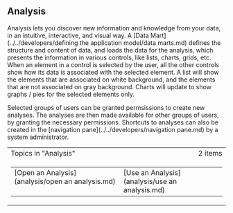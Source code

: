 ## Analysis

Analysis lets you discover new information and knowledge from your data, in an intuitive, interactive, and visual way. A [Data Mart](../../developers/defining the application model/data marts.md) defines the structure and content of data, and loads the data for the analysis, which presents the information in various controls, like lists, charts, grids, etc. When an element in a control is selected by the user, all the other controls show how its data is associated with the selected element. A list will show the elements that are associated on white background, and the elements that are not associated on gray background. Charts will update to show graphs / pies for the selected elements only.

Selected groups of users can be granted permsissions to create new analyses. The analyses are then made available for other groups of users, by granting the necessary permissions. Shortcuts to analyses can also be created in the [navigation pane](../../developers/navigation pane.md) by a system administrator.

<table cellpadding="0" cellspacing="0" width="100%" class="cdclvSuggestTable">

<tbody>

<tr>

<td width="100%" class="cdclvSuggestTitle">Topics in "Analysis"</td>

<td class="cdclvSuggestTitle"><nobr>2 items</nobr></td>

</tr>

<tr>

<td class="cdclvCategoryCont" colspan="2">

<table cellpadding="0" cellspacing="0" width="100%">

<tbody>

<tr>

<td valign="top" class="cdclvCategoryCol1">[Open an Analysis](analysis/open an analysis.md)</td>

<td valign="top" class="cdclvCategoryCol2">[Use an Analysis](analysis/use an analysis.md)</td>

</tr>

</tbody>

</table>

</td>

</tr>

</tbody>

</table>